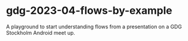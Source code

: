 # gdg-2023-04-flows-by-example
A playground to start understanding flows from a presentation on a GDG Stockholm Android meet up.
